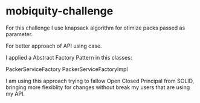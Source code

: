 # mobiquity-challenge

For this challenge I use knapsack algorithm for otimize packs passed as parameter. 

For better approach of API using case. 

I applied a Abstract Factory Pattern in this classes: 

PackerServiceFactory
PackerServiceFactoryImpl

I am using this approach trying to fallow Open Closed Principal from SOLID, bringing more flexiblity for changes without break my users that are using my API. 


